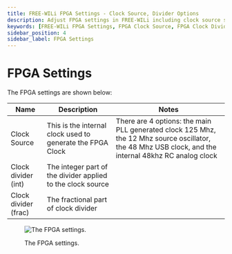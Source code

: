 ```yaml
---
title: FREE-WILi FPGA Settings - Clock Source, Divider Options
description: Adjust FPGA settings in FREE-WILi including clock source selection and clock divider configuration. Choose between various internal and external clocks to optimize FPGA performanc.
keywords: [FREE-WILi FPGA Settings, FPGA Clock Source, FPGA Clock Divider, FPGA Configuration, Clock Source Options, FPGA Performance Tuning]
sidebar_position: 4
sidebar_label: FPGA Settings
---
```


# FPGA Settings

The FPGA settings are shown below:

| **Name**             	| **Description**                                             	| **Notes**                                                                                                                                             	|
|----------------------	|-------------------------------------------------------------	|-------------------------------------------------------------------------------------------------------------------------------------------------------	|
| Clock Source         	| This is the internal clock used to generate the FPGA Clock  	| There are 4 options: the main PLL generated clock 125 Mhz, the 12 Mhz source oscillator, the 48 Mhz USB clock, and the internal 48khz RC analog clock 	|
| Clock divider (int)  	| The integer part of the divider applied to the clock source 	|                                                                                                                                                       	|
| Clock divider (frac) 	| The fractional part of clock divider                        	|                                                                                                                                                       	|

<div class="text--center">

<figure>

![The FPGA settings.](../../../assets/fpga-settings.png "The FPGA settings.")
<figcaption>The FPGA settings.</figcaption>
</figure>
</div>